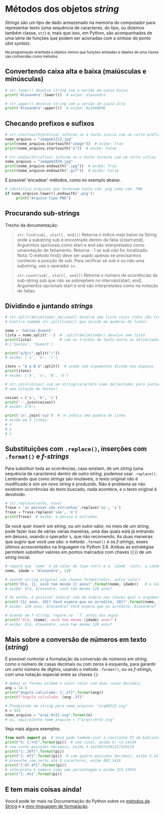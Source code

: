 # Métodos dos objetos *string*

*Strings* são um tipo de dado armazenado na memória do computador para representar texto (uma sequência de caracteres, do tipo, ou dizemos também classe, `str`) e, mais que isso, em Python, são acompanhados de uma série de funções que podem ser acionadas com a *sintaxe do ponto* (*dot syntax*).

<sub>Na programação orientada a objetos vemos que funções atreladas a objetos de uma classe são conhecidas como métodos.</sub>

## Convertendo caixa alta e baixa (maiúsculas e minúsculas)

```python
# str.lower() devolve string com a versão em caixa baixa
print('Alexandre'.lower())  # exibe: alexandre

# str.upper() devolve string com a versão em caixa alta
print('Alexandre'.upper())  # exibe: ALEXANDRE
```

## Checando prefixos e sufixos

```python
# str.startswith(prefixo) informa se o texto inicia com um certo prefixo
nome_arquivo = "imagem1212.jpg"
print(nome_arquivo.startswith("image"))  # exibe: True
print(nome_arquivo.startswith("a"))  # exibe: False

# str.endswith(sufixo) informa se o texto termina com um certo sufixo
nome_arquivo = "imagem3434.jpg"
print(nome_arquivo.endswith(".jpg"))  # exibe: True
print(nome_arquivo.endswith(".gif"))  # exibe: False
```

É possível 'encadear' métodos, como no exemplo abaixo.

```python
# identifica arquivos que terminam tanto com .png como com .PNG
if nome_arquivo.lower().endswith('.png'):
     print("Arquivo tipo PNG")
```

## Procurando sub-strings

Trecho da documentação:

> `str.find(sub[, start[, end]])`
> Retorna o índice mais baixo na String onde a substring sub é encontrado dentro da fatia s[start:end]. Argumntos opcionais como start e end são interpretados como umanotação de fatiamento. Retorna - 1 se sub não for localizado. Nota: O método find() deve ser usado apenas se precisarmos conhecer a posição de sub. Para verificar se sub é ou não uma substring, use o operador `in`.
>
> `str.count(sub[, start[, end]])`
> Retorna o número de ocorrências da sub-string sub que não se sobrepõem no intervalo[start, end]. Argumentos opcionais start e end são interpretados como na notação de fatias.

## Dividindo e juntando *strings*

```python
# str.split(delimitador_opcional) devolve uma lista cujos itens são trechos do texto "divididos"
# Confira também str.splitlines() que divide em quebras de linha!

nome = 'Santos-Dumont'
lista = nome.split('-')  # .split(delimitador) devolve uma lista
print(lista)             # com os trechos de texto entre os delimitadores:
# ['Santos', 'Dumont']

print("a/b/c".split("/"))
# exibe: ['a', 'b', 'c']

itens = "A a B b".split()  # usado sem argumentos divide nos espaços
print(itens)
# exibe: ['A', 'a', 'B', 'b']

# str.join(coisas) use um string/caractere como delimitador para juntar
# uma coleção de textos!

coisas = ('a', 'b', 'c')
print('-'.join(coisas))
# exibe: a-b-c

print('\n'.join('xyz')  # \n indica uma quebra de linha
# exibe em 3 linhas:
# x
# y
# z
```

## Substituições com `.replace()`, inserções com `.format()` e *f-strings*

Para substituir toda as ocorrências, caso existam, de um *string* (uma sequência de caracteres) dentro de outro *string*, podemos usar `.replace()`. Lembrando que como *strings* são imutáveis, o texto original não é modificado e sim um novo *string* é produzido.
Não é problema se não existirem ocorrências do texto buscado, nada acontece, e o texto original é devolvido. 

```python
# str.replace(velho, novo) 
frase = 'as pessoas são estranhas'.replace('as', 'a')
frase = frase.replace('são', 'é')
print(frase)  # exibe: a pessoa é estranha
```

Se você quer inserir um *string*, ou um outro valor, no meio de um *string*, pode fazer isso de várias várias maneiras, uma das quais está já entrando em desuso, usando o operador `%`, que não recomendo. As duas maneiras que sugiro que você use são: o método `.format()` e os *f-strings*, esses últimos acrescentados na linguagem no Python 3.6. Ambas as estratégias permitem substituir valores em pontos marcados com chaves (`{}`) de um *string* inicial.

```python
# repare que `nome` é um valor do tipo <str> e a `idade` <int>, a idade será convertida em <str>.
nome, idade = 'Alexandre', 120

# usando string_original_com_chaves.format(valor, outro_valor)
print('Olá, {}, você tem mesmo {} anos?'.format(nome, idade))   # o número de posições e argumentos deve ser o mesmo
# exibe: Olá, Alexandre, você tem mesmo 120 anos?

# Ou então, é possível indicar com um índice nas chaves qual o argumento que vai ser usado em cada posição.
print('{1} anos, {0}? Você espera que eu acredite, {0}?'.format(nome, idade))
# exibe: 120 anos, Alexandre? Você espera que eu acredite, Alexandre?

# Usando um f-string, repare no  `f` antes das aspas
print(f'Olá, {nome}, você tem mesmo {idade} anos?')
# exibe: Olá, Alexandre, você tem mesmo 120 anos?
```

## Mais sobre a conversão de números em texto (*string*)

É possível controlar a formatação da conversão de números em *string*, como o número de casas decimais ou com zeros à esquerda, para garantir um certo número de dígitos, usando o método `.format()`, ou os *f-strings*, com uma notação especial entre as chaves `{}`:

```python
# Ambas as formas exibem o valor valor com duas casas decimais
ang = 14.5
print("ângulo calculado: {:.2f}".format(ang)) 
print(f"ângulo calculado: {ang:.2f}"

# Produzindo um string para nome_arquivo: "arq00123.svg"
n = 123
nome_arquivo = "arq{:0>5}.svg".format(n)
# ou, equivalente nome_arquivo = f"arq{n:0>5}.svg"
```

Veja mais alguns exemplos.

```python
from math import pi  # Você pode também usar a constante PI da biblioteca py5
print("π: {:+n}".format(pi))  # com sinal, exibe π: +3.14159
# com vinte posições decimais, exibe 3.14159274101257324219
print("{:.20f}".format(pi))
print("{:.4f}".format(pi))  # com quatro posições decimais, exibe 3.1416
# preenche com zeros até 8 caracteres, exibe 003.1416
print("{:07.4f}".format(pi))
# interpreta o número como uma porcentagem e exibe 314.1593%
print("{:.4%}".format(pi))
```

## E tem mais coisas ainda!

Voocê pode ler mais na Documentação do Python sobre os [métodos de String](https://docs.python.org/pt-br/3.6/library/stdtypes.html#string-methods) e a [mini-linguagem de formatação](https://docs.python.org/pt-br/3.6/library/string.html#formatstrings).
